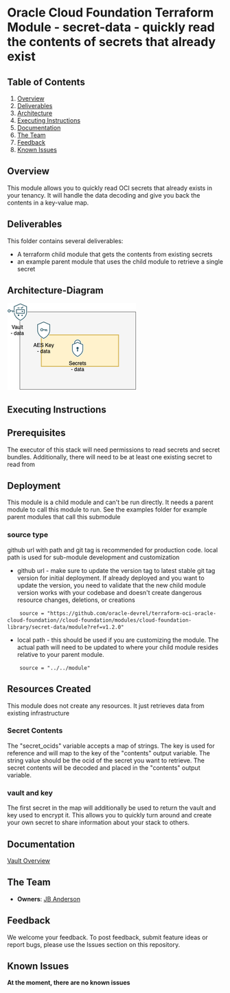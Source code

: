 # Oracle Cloud Foundation Terraform Module - secret-data - quickly read the contents of secrets that already exist



## Table of Contents
1. [Overview](#overview)
1. [Deliverables](#deliverables)
1. [Architecture](#Architecture-Diagram)
1. [Executing Instructions](#instructions)
1. [Documentation](#documentation)
1. [The Team](#team)
1. [Feedback](#feedback)
1. [Known Issues](#known-issues)


## <a name="overview"></a>Overview
This module allows you to quickly read OCI secrets that already exists in your tenancy. It will handle the data decoding and give you back the contents in a key-value map.


## <a name="deliverables"></a>Deliverables
This folder contains several deliverables:
- A terraform child module that gets the contents from existing secrets
- an example parent module that uses the child module to retrieve a single secret


## <a name="architecture"></a>Architecture-Diagram
<brief introduction to arch diagram. update link to where your image lives. default is in the documentation folder>

![](./documentation/secret_data_module_pattern.png)

## <a name="instructions"></a>Executing Instructions

## Prerequisites
The executor of this stack will need permissions to read secrets and secret bundles. Additionally, there will need to be at least one existing secret to read from

## Deployment
This module is a child module and can't be run directly. It needs a parent module to call this module to run. See the examples folder for example parent modules that call this submodule

### source type
github url with path and git tag is recommended for production code. local path is used for sub-module development and customization
- github url - make sure to update the version tag to latest stable git tag version for initial deployment. If already deployed and you want to update the version, you need to validate that the new child module version works with your codebase and doesn't create dangerous resource changes, deletions, or creations
```
    source = "https://github.com/oracle-devrel/terraform-oci-oracle-cloud-foundation//cloud-foundation/modules/cloud-foundation-library/secret-data/module?ref=v1.2.0"
```
- local path - this should be used if you are customizing the module. The actual path will need to be updated to where your child module resides relative to your parent module.
```
    source = "../../module"
```

## Resources Created

This module does not create any resources. It just retrieves data from existing infrastructure

### Secret Contents
The "secret_ocids" variable accepts a map of strings. The key is used for reference and will map to the key of the "contents" output variable. The string value should be the ocid of the secret you want to retrieve. The secret contents will be decoded and placed in the "contents" output variable.

### vault and key
The first secret in the map will additionally be used to return the vault and key used to encrypt it. This allows you to quickly turn around and create your own secret to share information about your stack to others.


## <a name="documentation"></a>Documentation

<link to official oci documentation for the resources you create>

[Vault Overview](https://docs.oracle.com/en-us/iaas/Content/KeyManagement/Concepts/keyoverview.htm)

## <a name="team"></a>The Team
- **Owners**: [JB Anderson](https://github.com/JBAnderson5)

## <a name="feedback"></a>Feedback
We welcome your feedback. To post feedback, submit feature ideas or report bugs, please use the Issues section on this repository.	

## <a name="known-issues"></a>Known Issues
**At the moment, there are no known issues**